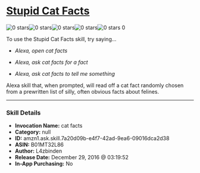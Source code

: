 # [Stupid Cat Facts](http://alexa.amazon.com/#skills/amzn1.ask.skill.7a20d09b-e4f7-42ad-9ea6-09016dca2d38)
![0 stars](../../images/ic_star_border_black_18dp_1x.png)![0 stars](../../images/ic_star_border_black_18dp_1x.png)![0 stars](../../images/ic_star_border_black_18dp_1x.png)![0 stars](../../images/ic_star_border_black_18dp_1x.png)![0 stars](../../images/ic_star_border_black_18dp_1x.png) 0

To use the Stupid Cat Facts skill, try saying...

* *Alexa, open cat facts*

* *Alexa, ask cat facts for a fact*

* *Alexa, ask cat facts to tell me something*

Alexa skill that, when prompted, will read off a cat fact randomly chosen from a prewritten list of silly, often obvious facts about felines.

***

### Skill Details

* **Invocation Name:** cat facts
* **Category:** null
* **ID:** amzn1.ask.skill.7a20d09b-e4f7-42ad-9ea6-09016dca2d38
* **ASIN:** B01MT32L86
* **Author:** L4zbinden
* **Release Date:** December 29, 2016 @ 03:19:52
* **In-App Purchasing:** No
